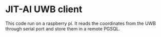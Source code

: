 # JIT-AI UWB client

This code run on a raspberry pi.
It reads the coordinates from the UWB through serial port and store them in a remote PGSQL.
